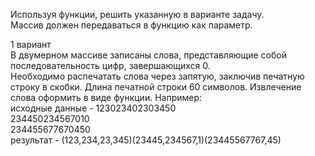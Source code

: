 Используя функции, решить указанную в варианте задачу.  
Массив должен передаваться в функцию как параметр.

1 вариант  
В двумерном массиве записаны слова, представляющие
собой последовательность цифр, завершающихся 0.  
Необходимо распечатать слова через запятую, заключив
печатную строку в скобки. Длина печатной строки 60
символов. Извлечение слова оформить в виде функции.
Например:  
исходные данные - 123023402303450  
                  234450234567010  
                  234455677670450  
результат - (123,234,23,345)(23445,234567,1)(23445567767,45)
